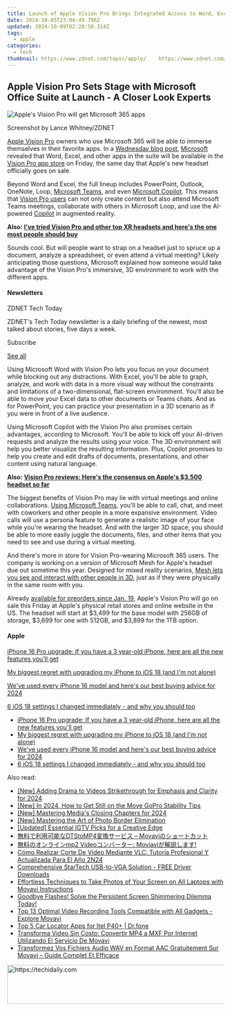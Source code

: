```yaml
---
title: Launch of Apple Vision Pro Brings Integrated Access to Word, Excel & Full Microsoft Office Suite
date: 2024-10-05T23:04:49.796Z
updated: 2024-10-09T02:28:50.314Z
tags:
  - apple
categories:
  - tech
thumbnail: https://www.zdnet.com/topic/apple/    https://www.zdnet.com/a/img/resize/f2d4610ea8abdbf6ea14b44e5d71c6dbbb7004ea/2023/08/24/25dc0507-a7f5-4481-8f47-5205ec5c4dca/2048.jpg?width=170&height=96&fit=crop&auto=webp
---
```


## Apple Vision Pro Sets Stage with Microsoft Office Suite at Launch - A Closer Look  Experts

![Apple's Vision Pro will get Microsoft 365 apps](https://www.zdnet.com/a/img/resize/eaedc959d770d70e4a43a9addec703202f82cab1/2024/02/01/63c15211-52e4-4664-8a25-f14cab157ce2/figure-top-apple-vision-pro-to-get-word-excel-and-other-microsoft-365-apps-at-launch.jpg?auto=webp&width=1280)

Screenshot by Lance Whitney/ZDNET

[Apple Vision Pro](https://www.zdnet.com/article/i-tried-apple-vision-pro-and-its-far-ahead-of-where-i-expected/) owners who use Microsoft 365 will be able to immerse themselves in their favorite apps. In a [Wednesday blog post](https://techcommunity.microsoft.com/t5/microsoft-365-blog/announcing-microsoft-365-apps-available-on-apple-vision-pro/ba-p/4042505), [Microsoft](https://www.zdnet.com/article/microsofts-big-bet-on-ai-seems-to-be-paying-off/) revealed that Word, Excel, and other apps in the suite will be available in the [Vision Pro app store](https://www.zdnet.com/article/what-apps-will-be-on-apple-vision-pro-not-these-two-major-ones/) on Friday, the same day that Apple's new headset officially goes on sale.

Beyond Word and Excel, the full lineup includes PowerPoint, Outlook, OneNote, Loop, [Microsoft Teams](https://www.zdnet.com/home-and-office/work-life/this-new-microsoft-teams-feature-can-simplify-your-work-communication-in-2024/), and even [Microsoft Copilot](https://www.zdnet.com/article/microsoft-copilot-vs-copilot-pro-is-the-pro-flavor-worth-the-subscription-price/). This means that [Vision Pro users](https://www.zdnet.com/article/10-reasons-the-apple-vision-pro-is-secretly-brilliant/) can not only create content but also attend Microsoft Teams meetings, collaborate with others in Microsoft Loop, and use the AI-powered [Copilot](https://www.zdnet.com/article/what-is-copilot-formerly-bing-chat-heres-everything-you-need-to-know/) in augmented reality.

**Also: [I've tried Vision Pro and other top XR headsets and here's the one most people should buy](https://www.zdnet.com/article/apple-vision-pro-hands-on-buying-advice/)**

Sounds cool. But will people want to strap on a headset just to spruce up a document, analyze a spreadsheet, or even attend a virtual meeting? Likely anticipating those questions, Microsoft explained how someone would take advantage of the Vision Pro's immersive, 3D environment to work with the different apps.

#### Newsletters

ZDNET Tech Today

ZDNET's Tech Today newsletter is a daily briefing of the newest, most talked about stories, five days a week.

 Subscribe

[See all](https://www.zdnet.com/newsletters/)

Using Microsoft Word with Vision Pro lets you focus on your document while blocking out any distractions. With Excel, you'll be able to graph, analyze, and work with data in a more visual way without the constraints and limitations of a two-dimensional, flat-screen environment. You'll also be able to move your Excel data to other documents or Teams chats. And as for PowerPoint, you can practice your presentation in a 3D scenario as if you were in front of a live audience.

Using Microsoft Copilot with the Vision Pro also promises certain advantages, according to Microsoft. You'll be able to kick off your AI-driven requests and analyze the results using your voice. The 3D environment will help you better visualize the resulting information. Plus, Copilot promises to help you create and edit drafts of documents, presentations, and other content using natural language.

**Also: [Vision Pro reviews: Here's the consensus on Apple's $3,500 headset so far](https://www.zdnet.com/article/vision-pro-reviews-what-early-hands-on-reports-of-apples-3500-headset-tell-us/)**

The biggest benefits of Vision Pro may lie with virtual meetings and online collaborations. [Using Microsoft Teams](https://techcommunity.microsoft.com/t5/microsoft-teams-blog/microsoft-teams-available-on-apple-vision-pro-on-february-2/ba-p/4042499), you'll be able to call, chat, and meet with coworkers and other people in a more expansive environment. Video calls will use a persona feature to generate a realistic image of your face while you're wearing the headset. And with the larger 3D space, you should be able to more easily juggle the documents, files, and other items that you need to see and use during a virtual meeting.

And there's more in store for Vision Pro-wearing Microsoft 365 users. The company is working on a version of Microsoft Mesh for Apple's headset due out sometime this year. Designed for mixed reality scenarios, [Mesh lets you see and interact with other people in 3D](https://www.zdnet.com/article/microsoft-shows-off-its-mesh-mixed-reality-collaboration-platform/), just as if they were physically in the same room with you.

Already [available for preorders since Jan. 19](https://www.zdnet.com/article/you-can-pre-order-apple-vision-pro-now-in-512gb-and-1tb-storage-options/), Apple's Vision Pro will go on sale this Friday at Apple's physical retail stores and online website in the US. The headset will start at $3,499 for the base model with 256GB of storage, $3,699 for one with 512GB, and $3,899 for the 1TB option.

#### Apple

[iPhone 16 Pro upgrade: If you have a 3 year-old iPhone, here are all the new features you'll get](https://www.zdnet.com/article/iphone-16-pro-and-pro-max-hands-on/ "iPhone 16 Pro upgrade: If you have a 3 year-old iPhone, here are all the new features you'll get")

[My biggest regret with upgrading my iPhone to iOS 18 (and I'm not alone)](https://www.zdnet.com/article/my-biggest-regret-with-upgrading-my-iphone-to-ios-18-and-im-not-alone/ "My biggest regret with upgrading my iPhone to iOS 18 (and I'm not alone)")

[We've used every iPhone 16 model and here's our best buying advice for 2024](https://www.zdnet.com/article/iphone-16-pro-max-buying-advice-2024/ "We've used every iPhone 16 model and here's our best buying advice for 2024")

[6 iOS 18 settings I changed immediately - and why you should too](https://www.zdnet.com/article/6-ios-18-settings-i-changed-immediately-and-why-you-should-too/ "6 iOS 18 settings I changed immediately - and why you should too")

* [iPhone 16 Pro upgrade: If you have a 3 year-old iPhone, here are all the new features you'll get](https://www.zdnet.com/article/iphone-16-pro-and-pro-max-hands-on/ "iPhone 16 Pro upgrade: If you have a 3 year-old iPhone, here are all the new features you'll get")
* [My biggest regret with upgrading my iPhone to iOS 18 (and I'm not alone)](https://www.zdnet.com/article/my-biggest-regret-with-upgrading-my-iphone-to-ios-18-and-im-not-alone/ "My biggest regret with upgrading my iPhone to iOS 18 (and I'm not alone)")
* [We've used every iPhone 16 model and here's our best buying advice for 2024](https://www.zdnet.com/article/iphone-16-pro-max-buying-advice-2024/ "We've used every iPhone 16 model and here's our best buying advice for 2024")
* [6 iOS 18 settings I changed immediately - and why you should too](https://www.zdnet.com/article/6-ios-18-settings-i-changed-immediately-and-why-you-should-too/ "6 iOS 18 settings I changed immediately - and why you should too")

<ins class="adsbygoogle"
     style="display:block"
     data-ad-format="autorelaxed"
     data-ad-client="ca-pub-7571918770474297"
     data-ad-slot="1223367746"></ins>

<ins class="adsbygoogle"
     style="display:block"
     data-ad-client="ca-pub-7571918770474297"
     data-ad-slot="8358498916"
     data-ad-format="auto"
     data-full-width-responsive="true"></ins>

<span class="atpl-alsoreadstyle">Also read:</span>
<div><ul>
<li><a href="https://screen-mirroring-recording.techidaily.com/new-adding-drama-to-videos-strikethrough-for-emphasis-and-clarity-for-2024/"><u>[New] Adding Drama to Videos Strikethrough for Emphasis and Clarity for 2024</u></a></li>
<li><a href="https://fox-hovers.techidaily.com/new-in-2024-how-to-get-still-on-the-move-gopro-stability-tips/"><u>[New] In 2024, How to Get Still on the Move GoPro Stability Tips</u></a></li>
<li><a href="https://youtube-lab.techidaily.com/astering-medias-closing-chapters-for-2024/"><u>[New] Mastering Media's Closing Chapters for 2024</u></a></li>
<li><a href="https://extra-skills.techidaily.com/new-mastering-the-art-of-photo-border-elimination/"><u>[New] Mastering the Art of Photo Border Elimination</u></a></li>
<li><a href="https://instagram-video-recordings.techidaily.com/updated-essential-igtv-picks-for-a-creative-edge/"><u>[Updated] Essential IGTV Picks for a Creative Edge</u></a></li>
<li><a href="https://tech-savvy.techidaily.com/dtstomp4-movavi/"><u>無料で利用可能なDTStoMP4変換サービス – Movaviのショートカット</u></a></li>
<li><a href="https://tech-savvy.techidaily.com/mp2-video-moviavi/"><u>無料のオンラインmp2 Videoコンバーター: Moviaviが解説します!</u></a></li>
<li><a href="https://tech-savvy.techidaily.com/como-realizar-corte-de-video-mediante-vlc-tutoria-profesional-y-actualizada-para-el-ano-2n24/"><u>Cómo Realizar Corte De Video Mediante VLC: Tutoría Profesional Y Actualizada Para El Año 2N24</u></a></li>
<li><a href="https://driver-download.techidaily.com/comprehensive-startech-usb-to-vga-solution-free-driver-downloads/"><u>Comprehensive StarTech USB-to-VGA Solution - FREE Driver Downloads</u></a></li>
<li><a href="https://tech-savvy.techidaily.com/effortless-techniques-to-take-photos-of-your-screen-on-all-laptops-with-movavi-instructions/"><u>Effortless Techniques to Take Photos of Your Screen on All Laptops with Movavi Instructions</u></a></li>
<li><a href="https://win-able.techidaily.com/goodbye-flashes-solve-the-persistent-screen-shimmering-dilemma-today/"><u>Goodbye Flashes! Solve the Persistent Screen Shimmering Dilemma Today!</u></a></li>
<li><a href="https://tech-savvy.techidaily.com/top-13-optimal-video-recording-tools-compatible-with-all-gadgets-explore-movavi/"><u>Top 13 Optimal Video Recording Tools Compatible with All Gadgets - Explore Movavi</u></a></li>
<li><a href="https://android-location-track.techidaily.com/top-5-car-locator-apps-for-itel-p40plus-drfone-by-drfone-virtual-android/"><u>Top 5 Car Locator Apps for Itel P40+ | Dr.fone</u></a></li>
<li><a href="https://tech-savvy.techidaily.com/transforma-video-sin-costo-convertir-mp4-a-mxf-por-internet-utilizando-el-servicio-de-movavi/"><u>Transforma Video Sin Costo: Convertir MP4 a MXF Por Internet Utilizando El Servicio De Movavi</u></a></li>
<li><a href="https://tech-savvy.techidaily.com/transformez-vos-fichiers-audio-wav-en-format-aac-gratuitement-sur-movavi-guide-complet-et-efficace/"><u>Transformez Vos Fichiers Audio WAV en Format AAC Gratuitement Sur Movavi – Guide Complet Et Efficace</u></a></li>
</ul></div>

<!-- affiliate ads begin -->
<a href="https://unicoeye.pxf.io/c/5597632/2134230/18498" target="_top" id="2134230">
  <img src="//a.impactradius-go.com/display-ad/18498-2134230" border="0" alt="https://techidaily.com" width="728" height="90"/>
</a>
<img height="0" width="0" src="https://unicoeye.pxf.io/i/5597632/2134230/18498" style="position:absolute;visibility:hidden;" border="0" />
<!-- affiliate ads end -->

